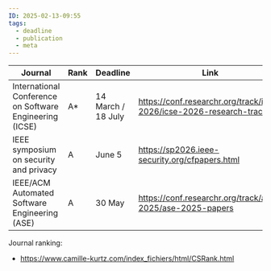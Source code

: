 ```yaml
---
ID: 2025-02-13-09:55
tags:
  - deadline
  - publication
  - meta
---
```


| Journal                                                 | Rank | Deadline              | Link                                                                |
| ------------------------------------------------------- | ---- | --------------------- | ------------------------------------------------------------------- |
| International Conference on Software Engineering (ICSE) | A*   | 14 March /<br>18 July | https://conf.researchr.org/track/icse-2026/icse-2026-research-track |
| IEEE symposium on security and privacy                  | A    | June 5                | https://sp2026.ieee-security.org/cfpapers.html                      |
| IEEE/ACM Automated Software Engineering (ASE)           | A    | 30 May                | https://conf.researchr.org/track/ase-2025/ase-2025-papers           |
Journal ranking:
- https://www.camille-kurtz.com/index_fichiers/html/CSRank.html